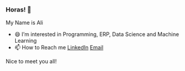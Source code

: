 ### Horas! 👋

My Name is Ali

- 😄 I’m interested in Programming, ERP, Data Science and Machine Learning
- 📫 How to Reach me [LinkedIn](https://www.linkedin.com/in/panggilsajaali/) [Email](mailto:@aliimrandtb@gmail.com)

Nice to meet you all!



<!--
**alienyst/alienyst** is a ✨ _special_ ✨ repository because its `README.md` (this file) appears on your GitHub profile.

Here are some ideas to get you started:

- 🔭 I’m currently working on ...
- 🌱 I’m currently learning ...
- 👯 I’m looking to collaborate on ...
- 🤔 I’m looking for help with ...
- 💬 Ask me about ...
- 📫 How to reach me: ...
- 😄 Pronouns: ...
- ⚡ Fun fact: ...
-->
